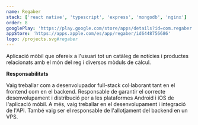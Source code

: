 ```yaml
---
name: Regaber
stack: ['react native', 'typescript', 'express', 'mongodb', 'nginx']
order: 8
googlePlay: 'https://play.google.com/store/apps/details?id=com.regaber'
appStore: 'https://apps.apple.com/es/app/regaber/id6448756686'
logo: /projects.svg#regaber
---
```


Aplicació mòbil que ofereix a l'usuari tot un catàleg de notícies i productes
relacionats amb el món del reg i diversos mòduls de càlcul.

<b>Responsabilitats</b>

Vaig treballar com a desenvolupador full-stack col·laborant tant en el frontend com
en el backend. Responsable de garantir el correcte desenvolupament i distribució per
a les plataformes Android i iOS de l'aplicació mòbil. A més, vaig treballar en el
desenvolupament i integració de l'API. També vaig ser el responsable de l'allotjament
del backend en un VPS.
